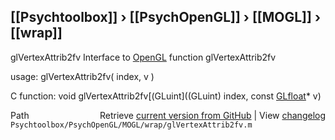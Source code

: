 ## [[Psychtoolbox]] &#8250; [[PsychOpenGL]] &#8250; [[MOGL]] &#8250; [[wrap]]

glVertexAttrib2fv  Interface to [OpenGL](OpenGL) function glVertexAttrib2fv  
  
usage:  glVertexAttrib2fv( index, v )  
  
C function:  void glVertexAttrib2fv[(GLuint]((GLuint) index, const [GLfloat](GLfloat)\* v)  




<div class="code_header" style="text-align:right;">
  <span style="float:left;">Path&nbsp;&nbsp;</span> <span class="counter">Retrieve <a href=
  "https://raw.github.com/Psychtoolbox-3/Psychtoolbox-3/beta/Psychtoolbox/PsychOpenGL/MOGL/wrap/glVertexAttrib2fv.m">current version from GitHub</a> | View <a href=
  "https://github.com/Psychtoolbox-3/Psychtoolbox-3/commits/beta/Psychtoolbox/PsychOpenGL/MOGL/wrap/glVertexAttrib2fv.m">changelog</a></span>
</div>
<div class="code">
  <code>Psychtoolbox/PsychOpenGL/MOGL/wrap/glVertexAttrib2fv.m</code>
</div>

